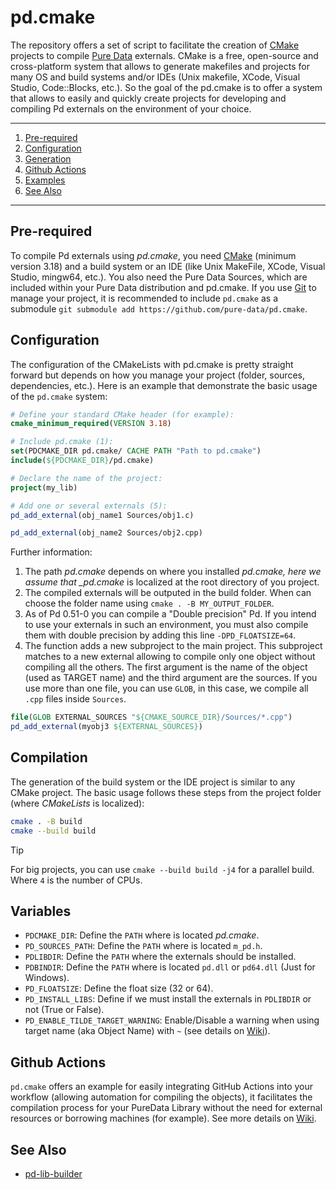 # pd.cmake

The repository offers a set of script to facilitate the creation of [CMake](https://cmake.org/) projects to compile [Pure Data](https://puredata.info/) externals. CMake is a free, open-source and cross-platform system that allows to generate makefiles and projects for many OS and build systems and/or IDEs (Unix makefile, XCode, Visual Studio, Code::Blocks, etc.). So the goal of the pd.cmake is to offer a system that allows to easily and quickly create projects for developing and compiling Pd externals on the environment of your choice.

---

1. [Pre-required](https://github.com/pure-data/pd.cmake#pre-required)
2. [Configuration](https://github.com/pure-data/pd.cmake#Configuration)
3. [Generation](https://github.com/pure-data/pd.cmake#Generation)
4. [Github Actions](https://github.com/pure-data/pd.cmake#Github-Actions)
5. [Examples](https://github.com/pure-data/pd.cmake#Examples)
6. [See Also](https://github.com/pure-data/pd.cmake#See-Also)

---

## Pre-required

To compile Pd externals using _pd.cmake_, you need [CMake](https://cmake.org/) (minimum version 3.18) and a build system or an IDE (like Unix MakeFile, XCode, Visual Studio, mingw64, etc.). You also need the Pure Data Sources, which are included within your Pure Data distribution and pd.cmake. If you use [Git](https://git-scm.com/) to manage your project, it is recommended to include `pd.cmake` as a submodule `git submodule add https://github.com/pure-data/pd.cmake`.

## Configuration

The configuration of the CMakeLists with pd.cmake is pretty straight forward but depends on how you manage your project (folder, sources, dependencies, etc.). Here is an example that demonstrate the basic usage of the `pd.cmake` system:

```cmake
# Define your standard CMake header (for example):
cmake_minimum_required(VERSION 3.18)

# Include pd.cmake (1):
set(PDCMAKE_DIR pd.cmake/ CACHE PATH "Path to pd.cmake")
include(${PDCMAKE_DIR}/pd.cmake)

# Declare the name of the project:
project(my_lib)

# Add one or several externals (5):
pd_add_external(obj_name1 Sources/obj1.c)

pd_add_external(obj_name2 Sources/obj2.cpp)
```

Further information:

1. The path _pd.cmake_ depends on where you installed _pd.cmake, here we assume that \_pd.cmake_ is localized at the root directory of you project.
2. The compiled externals will be outputed in the build folder. When can choose the folder name using `cmake . -B MY_OUTPUT_FOLDER`.
3. As of Pd 0.51-0 you can compile a "Double precision" Pd. If you intend to use your externals in such an environment, you must also compile them with double precision by adding this line `-DPD_FLOATSIZE=64`.
4. The function adds a new subproject to the main project. This subproject matches to a new external allowing to compile only one object without compiling all the others. The first argument is the name of the object (used as TARGET name) and the third argument are the sources. If you use more than one file, you can use `GLOB`, in this case, we compile all `.cpp` files inside `Sources`.

```cmake
file(GLOB EXTERNAL_SOURCES "${CMAKE_SOURCE_DIR}/Sources/*.cpp")
pd_add_external(myobj3 ${EXTERNAL_SOURCES})
```

## Compilation

The generation of the build system or the IDE project is similar to any CMake project. The basic usage follows these steps from the project folder (where _CMakeLists_ is localized):

```bash
cmake . -B build
cmake --build build
```

> [!TIP]
> For big projects, you can use `cmake --build build -j4` for a parallel build. Where `4` is the number of CPUs.

## Variables

- `PDCMAKE_DIR`: Define the `PATH` where is located _pd.cmake_.
- `PD_SOURCES_PATH`: Define the `PATH` where is located `m_pd.h`.
- `PDLIBDIR`: Define the `PATH` where the externals should be installed.
- `PDBINDIR`: Define the `PATH` where is located `pd.dll` or `pd64.dll` (Just for Windows).
- `PD_FLOATSIZE`: Define the float size (32 or 64).
- `PD_INSTALL_LIBS`: Define if we must install the externals in `PDLIBDIR` or not (True or False).
- `PD_ENABLE_TILDE_TARGET_WARNING`: Enable/Disable a warning when using target name (aka Object Name) with `~` (see details on [Wiki](https://github.com/pure-data/pd.cmake/wiki)).

## Github Actions

`pd.cmake` offers an example for easily integrating GitHub Actions into your workflow (allowing automation for compiling the objects), it facilitates the compilation process for your PureData Library without the need for external resources or borrowing machines (for example). See more details on [Wiki](https://github.com/pure-data/pd.cmake/wiki).

## See Also

- [pd-lib-builder](https://github.com/pure-data/pd-lib-builder)
